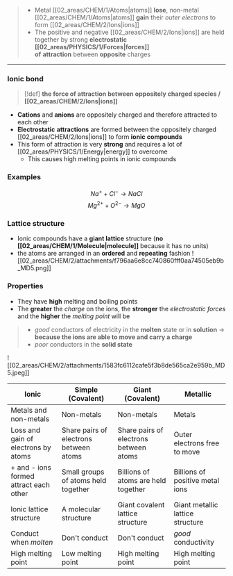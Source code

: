 
> - Metal [[02_areas/CHEM/1/Atoms|atoms]] **lose**, non-metal [[02_areas/CHEM/1/Atoms|atoms]] **gain** their *outer electrons* to form [[02_areas/CHEM/2/Ions|ions]]
> - The positive and negative [[02_areas/CHEM/2/Ions|ions]] are held together by strong **electrostatic [[02_areas/PHYSICS/1/Forces|forces]] of** **attraction** between **opposite** charges

---
### Ionic bond
> [!def] **the force of attraction between oppositely charged species / [[02_areas/CHEM/2/Ions|ions]]**
- **Cations** and **anions** are oppositely charged and therefore attracted to each other
- **Electrostatic** **attractions** are formed between the oppositely charged [[02_areas/CHEM/2/Ions|ions]] to form **ionic** **compounds**
- This form of attraction is very **strong** and requires a lot of [[02_areas/PHYSICS/1/Energy|energy]] to overcome
    - This causes high melting points in ionic compounds

### Examples
$$Na^+ + Cl^- \to NaCl$$
$$Mg^{2+} + O^{2-} \to MgO$$
### Lattice structure
- Ionic compounds have a **giant lattice** structure (**no [[02_areas/CHEM/1/Molecule|molecule]]** because it has no units)
- the atoms are arranged in an **ordered** and **repeating** fashion
![[02_areas/CHEM/2/attachments/f796aa6e8cc740860fff0aa74505eb9b_MD5.png]]
### Properties
- They have **high** melting and boiling points
- The **greater** the *charge* on the ions, the **stronger** the *electrostatic forces* and the **higher** the *melting point* will be
> - *good* conductors of electricity in the **molten** state or in **solution** -> **because the ions are able to move and carry a charge**
> - *poor* conductors in the **solid state**

![[02_areas/CHEM/2/attachments/1583fc6112cafe5f3b8de565ca2e959b_MD5.jpeg]]

| Ionic                                  | Simple (Covalent)                      | Giant (Covalent)                       | Metallic                         |
| -------------------------------------- | -------------------------------------- | -------------------------------------- | -------------------------------- |
| Metals and non-metals                  | Non-metals                             | Non-metals                             | Metals                           |
| Loss and gain of electrons by atoms    | Share pairs of electrons between atoms | Share pairs of electrons between atoms | Outer electrons free to move     |
| + and - ions formed attract each other | Small groups of atoms held together    | Billions of atoms are held together    | Billions of positive metal ions  |
| Ionic lattice structure                | A molecular structure                  | Giant covalent lattice structure       | Giant metallic lattice structure |
| Conduct when *molten*                  | Don't conduct                          | Don't conduct                          | *good* conductivity              |
| High melting point                     | Low melting point                      | High melting point                     | High melting point               |
